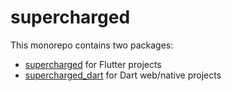 # supercharged

This monorepo contains two packages:

- [supercharged](supercharged) for Flutter projects
- [supercharged_dart](supercharged_dart) for Dart web/native projects
